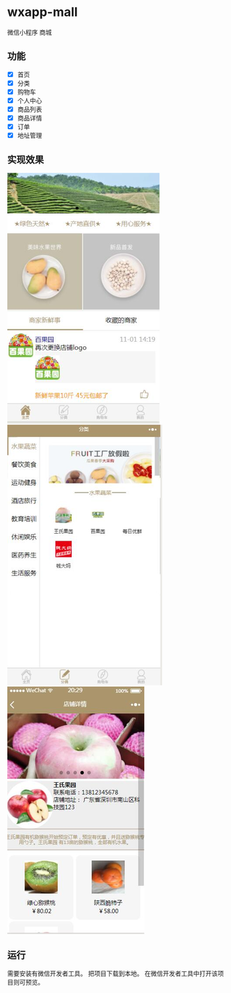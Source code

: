 # wxapp-mall
微信小程序 商城



## 功能
- [x] 首页
- [x] 分类
- [x] 购物车
- [x] 个人中心
- [x] 商品列表
- [x] 商品详情
- [x] 订单
- [x] 地址管理

## 实现效果
![image](https://raw.githubusercontent.com/chinabluewu/douyamall/master/image/home.jpg) 
![image](https://raw.githubusercontent.com/chinabluewu/douyamall/master/image/cate.jpg) 
![image](https://raw.githubusercontent.com/chinabluewu/douyamall/master/image/shopdetail.jpg) 


## 运行
需要安装有微信开发者工具。
把项目下载到本地。
在微信开发者工具中打开该项目则可预览。